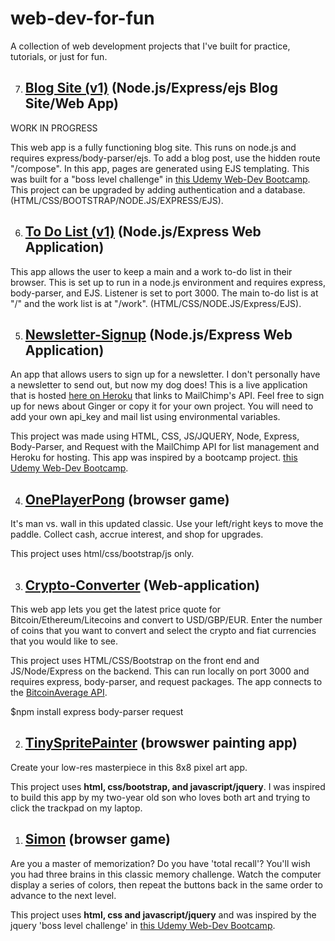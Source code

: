 # web-dev-for-fun
A collection of web development projects that I've built for practice, tutorials, or just for fun.

7. ## [Blog Site (v1)](https://github.com/jnees/web-dev-for-fun/tree/master/ejs-blogsite) (Node.js/Express/ejs Blog Site/Web App)

WORK IN PROGRESS

This web app is a fully functioning blog site. This runs on node.js and requires express/body-parser/ejs. To add a blog post, use the hidden route "/compose". In this app, pages are generated using EJS templating. This was built for a "boss level challenge" in [this Udemy Web-Dev Bootcamp](https://www.udemy.com/course/the-complete-web-development-bootcamp/). This project can be upgraded by adding authentication and a database. (HTML/CSS/BOOTSTRAP/NODE.JS/EXPRESS/EJS).

6. ## [To Do List (v1)](https://github.com/jnees/web-dev-for-fun/tree/master/todo-list-v1) (Node.js/Express Web Application)

This app allows the user to keep a main and a work to-do list in their browser. This is set up to run in a node.js environment and requires express, body-parser, and EJS. Listener is set to port 3000. The main to-do list is at "/" and the work list is at "/work". (HTML/CSS/NODE.JS/Express/EJS).

5. ## [Newsletter-Signup](https://github.com/jnees/web-dev-for-fun/tree/master/Newsletter-Signup) (Node.js/Express Web Application)

An app that allows users to sign up for a newsletter. I don't personally have a newsletter to send out, but now my dog does! This is a live application that is hosted [here on Heroku](https://thawing-peak-68246.herokuapp.com/) that links to MailChimp's API. Feel free to sign up for news about Ginger or copy it for your own project. You will need to add your own api_key and mail list using environmental variables.

This project was made using HTML, CSS, JS/JQUERY, Node, Express, Body-Parser, and Request with the MailChimp API for list management and Heroku for hosting. This app was inspired by a bootcamp project. [this Udemy Web-Dev Bootcamp](https://www.udemy.com/course/the-complete-web-development-bootcamp/).

4. ## [OnePlayerPong](https://github.com/jnees/web-dev-for-fun/tree/master/OnePlayerPong) (browser game)

It's man vs. wall in this updated classic. Use your left/right keys to move the paddle. Collect cash, accrue interest, and shop for upgrades.

This project uses html/css/bootstrap/js only.

3. ## [Crypto-Converter](https://github.com/jnees/web-dev-for-fun/tree/master/Bitcoin-Ticker) (Web-application)

This web app lets you get the latest price quote for Bitcoin/Ethereum/Litecoins and convert to USD/GBP/EUR. Enter the number of coins that you want to convert and select the crypto and fiat currencies that you would like to see.

This project uses HTML/CSS/Bootstrap on the front end and JS/Node/Express on the backend. This can run locally on port 3000 and requires express, body-parser, and request packages. The app connects to the [BitcoinAverage API](https://github.com/jnees/web-dev-for-fun/tree/master/Bitcoin-Ticker). 

$npm install express body-parser request

2. ## [TinySpritePainter](https://github.com/jnees/web-dev-for-fun/tree/master/TinySpritePainter) (browswer painting app)

Create your low-res masterpiece in this 8x8 pixel art app.

This project uses **html, css/bootstrap, and javascript/jquery**. I was inspired to build this app by my two-year old son who loves both art and trying to click the trackpad on my laptop.

1. ## [Simon](https://github.com/jnees/web-dev-for-fun/tree/master/Simon) (browser game)

Are you a master of memorization? Do you have 'total recall'? You'll wish you had three brains in this classic memory challenge. Watch the computer display a series of colors, then repeat the buttons back in the same order to advance to the next level.

This project uses **html, css and javascript/jquery** and was inspired by the jquery 'boss level challenge' in [this Udemy Web-Dev Bootcamp](https://www.udemy.com/course/the-complete-web-development-bootcamp/).



